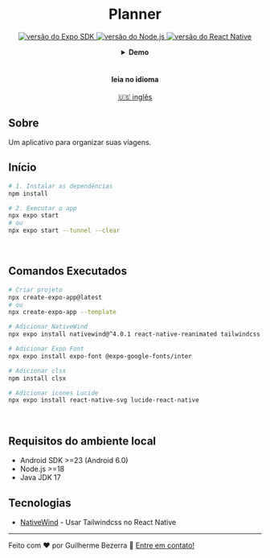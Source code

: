 <h1 align="center">
    <br>
    Planner
</h1>

<p align="center">
    <a href="https://expo.dev">
    <img alt="versão do Expo SDK" src="https://img.shields.io/badge/expo--sdk-v51.1.18-blue?logo=expo&labelColor=20232A&color=5a5a5a">
  </a>

  <a href="https://nodejs.org">
    <img alt="versão do Node.js" src="https://img.shields.io/badge/node.js-v20.15.13853D?style=flat&logo=node.js&logoColor=white&labelColor=43853D&color=5a5a5a">
  </a>

  <a href="https://reactnative.dev">
    <img alt="versão do React Native" src="https://img.shields.io/badge/react--native-v0.74.3-blue?logo=react&labelColor=20232A&color=5a5a5a">
  </a>
</p>

<div align="center">
  <details>
  <summary><b>Demo</b></summary>
    <div style="width: 90%;">
      <img alt="Demonstração da aplicação" src="demo.gif" />
    </div>
  </details>
</div>

<br>

<div align="center">
  <h4 align="center">leia no idioma</h4>
  <a href="https://github.com/gbdsantos/next-level-week-16-planner" hreflang="en-us" alt="en-us">🇺🇸 inglês
  </a>
</div>

## Sobre

Um aplicativo para organizar suas viagens.

## Início

```bash
# 1. Instalar as dependências
npm install

# 2. Executar o app
npx expo start
# ou
npx expo start --tunnel --clear
```

<br>

## Comandos Executados

```bash
# Criar projeto
npx create-expo-app@latest
# ou
npx create-expo-app --template

# Adicionar NativeWind
npx expo install nativewind@^4.0.1 react-native-reanimated tailwindcss

# Adicionar Expo Font
npx expo install expo-font @expo-google-fonts/inter

# Adicionar clsx
npm install clsx

# Adicionar icones Lucide
npx expo install react-native-svg lucide-react-native
```

<br>

## Requisitos do ambiente local

- Android SDK >=23 (Android 6.0)
- Node.js >=18
- Java JDK 17

## Tecnologias

- [NativeWind](https://www.nativewind.dev "Native Wind v4.0") - Usar Tailwindcss no React Native

---

Feito com ❤️ por Guilherme Bezerra 👋 [Entre em contato!](https://www.linkedin.com/in/gbdsantos "LinkedIn - Guilherme Bezerra")
